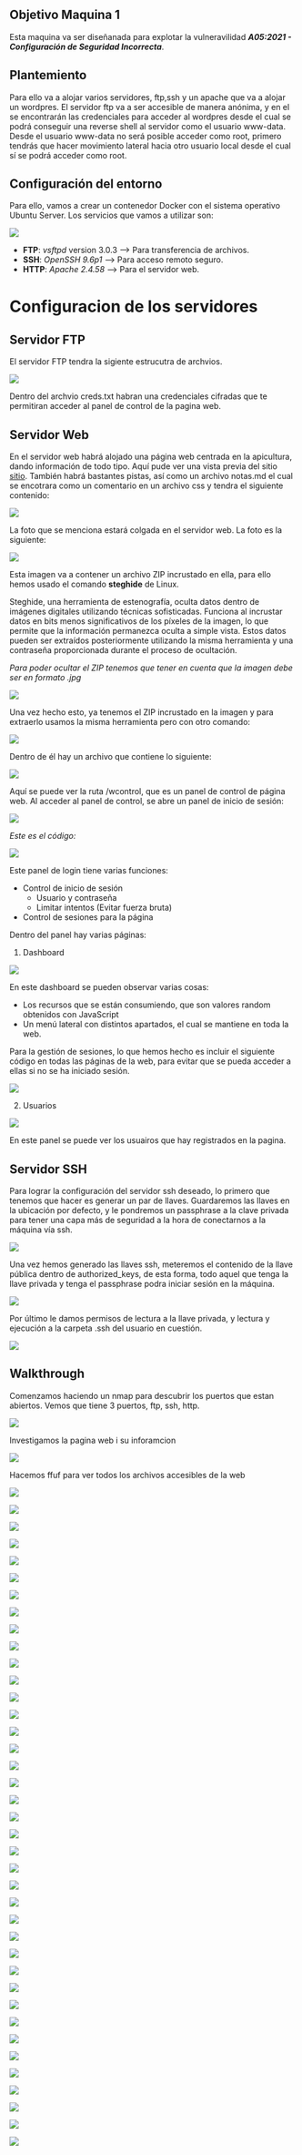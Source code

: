 ## Objetivo Maquina 1
Esta maquina va ser diseñanada para explotar la vulneravilidad ***A05:2021 - Configuración de Seguridad Incorrecta***.

## Plantemiento
Para ello va a alojar varios servidores, ftp,ssh y un apache que va a alojar un wordpres. El servidor ftp va a ser accesible de manera anónima, y en el se encontrarán las credenciales para acceder al wordpres desde el cual se podrá conseguir una reverse shell al servidor como el usuario www-data. Desde el usuario www-data no será posible acceder como root, primero tendrás que hacer movimiento lateral hacia otro usuario local desde el cual sí se podrá acceder como root. 


## Configuración del entorno
Para ello, vamos a crear un contenedor Docker con el sistema operativo Ubuntu Server. Los servicios que vamos a utilizar son:

![](/Assets/M1.0.png)

- **FTP**: *vsftpd* version 3.0.3 --> Para transferencia de archivos.
- **SSH**: *OpenSSH 9.6p1* --> Para acceso remoto seguro.
- **HTTP**: *Apache 2.4.58* --> Para el servidor web.
 
# Configuracion de los servidores

## Servidor FTP

El servidor FTP tendra la sigiente estrucutra de archvios.

![](/Assets/rutasftp.png)

Dentro del archvio creds.txt habran una credenciales cifradas que te permitiran acceder al panel de control de la pagina web.

## Servidor Web



En el servidor web habrá alojado una página web centrada en la apicultura, dando información de todo tipo. 
Aquí pude ver una vista previa del sitio [sitio](https://pro2y38.000webhostapp.com/).
También habrá bastantes pistas, así como un archivo notas.md el cual se encotrara como un comentario en un archivo css y tendra el siguiente contenido:

![](/Assets/robots.png)

La foto que se menciona estará colgada en el servidor web. La foto es la siguiente:

![](/Assets/foton.jpeg)

Esta imagen va a contener un archivo ZIP incrustado en ella, para ello hemos usado el comando **steghide** de Linux.

Steghide, una herramienta de estenografía, oculta datos dentro de imágenes digitales utilizando técnicas sofisticadas. Funciona al incrustar datos en bits menos significativos de los píxeles de la imagen, lo que permite que la información permanezca oculta a simple vista. Estos datos pueden ser extraídos posteriormente utilizando la misma herramienta y una contraseña proporcionada durante el proceso de ocultación.


*Para poder ocultar el ZIP tenemos que tener en cuenta que la imagen debe ser en formato .jpg*

![](/Assets/steg.png)

Una vez hecho esto, ya tenemos el ZIP incrustado en la imagen y para extraerlo usamos la misma herramienta pero con otro comando:

![](/Assets/stegextarct.png)

Dentro de él hay un archivo que contiene lo siguiente: 

![](/Assets/zip.png)

Aquí se puede ver la ruta /wcontrol, que es un panel de control de página web. Al acceder al panel de control, se abre un panel de inicio de sesión:

![](/Assets/login.png)


*Este es el código:*

![](/Assets/code-login.png)

Este panel de login tiene varias funciones:

- Control de inicio de sesión
    - Usuario y contraseña
    - Limitar intentos (Evitar fuerza bruta)
- Control de sesiones para la página

Dentro del panel hay varias páginas:

1. Dashboard

![](/Assets/dashboard.png)

En este dashboard se pueden observar varias cosas:

- Los recursos que se están consumiendo, que son valores random obtenidos con JavaScript
- Un menú lateral con distintos apartados, el cual se mantiene en toda la web.

Para la gestión de sesiones, lo que hemos hecho es incluir el siguiente código en todas las páginas de la web, para evitar que se pueda acceder a ellas si no se ha iniciado sesión.

![](/Assets/sesiones.png)


2. Usuarios

![](/Assets/usuaris.png)

En este panel se puede ver los usuairos que hay registrados en la pagina.  


## Servidor SSH

Para lograr la configuración del servidor ssh deseado, lo primero que tenemos que hacer es generar un par de llaves. Guardaremos las llaves en la ubicación por defecto, y le pondremos un passphrase a la clave privada para tener una capa más de seguridad a la hora de conectarnos a la máquina vía ssh.

![](/Assets/configuracion_ssh_1.PNG)

Una vez hemos generado las llaves ssh, meteremos el contenido de la llave pública dentro de authorized_keys, de esta forma, todo aquel que tenga la llave privada y tenga el passphrase podra iniciar sesión en la máquina.

![](/Assets/configuracion_ssh_2.PNG)

Por último le damos permisos de lectura a la llave privada, y lectura y ejecución a la carpeta .ssh del usuario en cuestión.

![](/Assets/configuracion_ssh_3.PNG)

## Walkthrough

Comenzamos haciendo un nmap para descubrir los puertos que estan abiertos. Vemos que tiene 3 puertos, ftp, ssh, http.

![](/Assets/walkthrough/2024-03-07_18-19.png)

Investigamos la pagina web i su inforamcion

![](/Assets/walkthrough/2024-03-07_18-21.png)

Hacemos ffuf para ver todos los archivos accesibles de la web

![](/Assets/walkthrough/2024-03-07_18-26.png)

![](/Assets/walkthrough/2024-03-07_18-26_1.png)

![](/Assets/walkthrough/2024-03-07_18-27.png)

![](/Assets/walkthrough/2024-03-07_18-28.png)

![](/Assets/walkthrough/2024-03-07_18-28_1.png)

![](/Assets/walkthrough/2024-03-07_18-30.png)

![](/Assets/walkthrough/2024-03-07_18-34.png)

![](/Assets/walkthrough/2024-03-07_18-41.png)

![](/Assets/walkthrough/2024-03-07_18-42.png)

![](/Assets/walkthrough/2024-03-07_18-46.png)

![](/Assets/walkthrough/2024-03-07_18-48.png)

![](/Assets/walkthrough/2024-03-07_18-48_1.png)

![](/Assets/walkthrough/2024-03-07_18-56.png)

![](/Assets/walkthrough/2024-03-07_18-57.png)

![](/Assets/walkthrough/2024-03-07_18-58.png)

![](/Assets/walkthrough/2024-03-07_18-58_1.png)

![](/Assets/walkthrough/2024-03-08_17-33.png)

![](/Assets/walkthrough/2024-03-08_17-33_1.png)

![](/Assets/walkthrough/2024-03-08_17-34.png)

![](/Assets/walkthrough/2024-03-08_17-34_1.png)

![](/Assets/walkthrough/2024-03-08_17-36.png)

![](/Assets/walkthrough/2024-03-08_17-37.png)

![](/Assets/walkthrough/2024-03-08_17-39.png)

![](/Assets/walkthrough/2024-03-08_17-43.png)

![](/Assets/walkthrough/2024-03-08_17-43_1.png)

![](/Assets/walkthrough/2024-03-08_17-44.png)

![](/Assets/walkthrough/2024-03-08_17-51.png)

![](/Assets/walkthrough/2024-03-08_17-51_1.png)

![](/Assets/walkthrough/2024-03-08_17-51_2.png)

![](/Assets/walkthrough/2024-03-08_17-52.png)

![](/Assets/walkthrough/2024-03-08_17-53.png)

![](/Assets/walkthrough/2024-03-08_17-54.png)

![](/Assets/walkthrough/2024-03-08_17-54_1.png)

![](/Assets/walkthrough/2024-03-08_17-55.png)

![](/Assets/walkthrough/2024-03-08_18-02.png)

![](/Assets/walkthrough/2024-03-08_18-06.png)

![](/Assets/walkthrough/2024-03-08_18-18.png)

![](/Assets/walkthrough/2024-03-08_18-22.png)

![](/Assets/walkthrough/2024-03-08_18-23_1.png)
